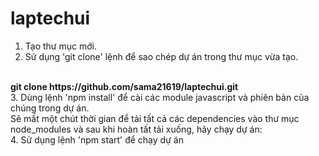 # laptechui
1. Tạo thư mục mới. 
2. Sử dụng 'git clone' lệnh để sao chép dự án trong thư mục vừa tạo.
<br/>
<b>git clone https://github.com/sama21619/laptechui.git</b>
<br/>
3. Dùng lệnh 'npm install' để cài các module javascript và phiên bản của chúng trong dự án.
<br/>
Sẽ mất một chút thời gian để tải tất cả các dependencies vào thư mục node_modules và sau khi hoàn tất tải xuống, hãy chạy dự án:
<br/>
4. Sử dụng lệnh 'npm start' để chạy dự án

